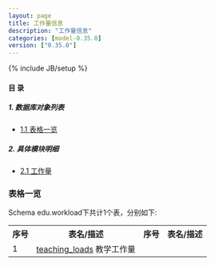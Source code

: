```yaml
---
layout: page
title: 工作量信息 
description: "工作量信息"
categories: [model-0.35.0]
version: ["0.35.0"]
---
```

{% include JB/setup %}

#### 目 录

##### 1. 数据库对象列表
  * [1.1 表格一览](index.html#表格一览)

##### 2. 具体模块明细
* [2.1 工作量](/model/edu/workload/core.html)

### 表格一览
Schema edu.workload下共计1个表，分别如下:

<table class="table table-bordered table-striped table-condensed">
  <tr>
    <th class="info_header text-center">序号</th>
    <th class="info_header">表名/描述</th>
    <th class="info_header text-center">序号</th>
    <th class="info_header">表名/描述</th>
  </tr>
  <tr>
    <td>1</td>
    <td><a href="/model/edu/workload/core.html#表格-teaching_loads-教学工作量">teaching_loads</a> 教学工作量</td>
    <td></td>
    <td></td>
  </tr>
</table>

